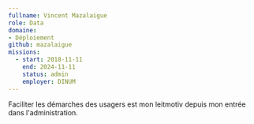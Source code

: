```yaml
---
fullname: Vincent Mazalaigue
role: Data 
domaine:
- Déploiement
github: mazalaigue
missions:
  - start: 2018-11-11
    end: 2024-11-11
    status: admin
    employer: DINUM
---
```


Faciliter les démarches des usagers est mon leitmotiv depuis mon entrée dans l'administration.  
